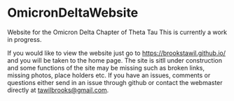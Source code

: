 # OmicronDeltaWebsite
Website for the Omicron Delta Chapter of Theta Tau
This is currently a work in progress.

If you would like to view the website just go to https://brookstawil.github.io/ and you will be taken to the home page. The site is sitll under construction and some functions of the site may be missing such as broken links, missing photos, place holders etc.
If you have an issues, comments or questions either send in an issue through github or contact the webmaster directly at tawilbrooks@gmail.com.
